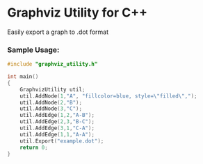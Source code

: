 # Graphviz Utility for C++
Easily export a graph to .dot format

### Sample Usage:
```c++
#include "graphviz_utility.h"

int main()
{
    GraphvizUtility util;
    util.AddNode(1,"A", "fillcolor=blue, style=\"filled\",");
    util.AddNode(2,"B");
    util.AddNode(3,"C");
    util.AddEdge(1,2,"A-B");
    util.AddEdge(2,3,"B-C");
    util.AddEdge(3,1,"C-A");
    util.AddEdge(1,1,"A-A");
    util.Export("example.dot");
    return 0;
}
```
